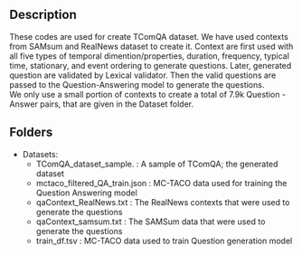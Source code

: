 ## Description
These codes are used for create TComQA dataset. We have used contexts from SAMsum and RealNews dataset to create it. Context are first used with all five types of temporal dimention/properties, duration, frequency, typical time, stationary, and event ordering to generate questions. Later, generated question are validated by Lexical validator. Then the valid questions are passed to the Question-Answering model to generate the questions.  \
 We only use a small portion of contexts to create a total of 7.9k Question -Answer pairs, that are given in the Dataset folder. 

## Folders
- Datasets:
  - TComQA_dataset_sample. : A sample of TComQA; the generated dataset
  - mctaco_filtered_QA_train.json : MC-TACO data used for training the Question Answering model
  - qaContext_RealNews.txt : The RealNews contexts that were used to generate the questions
  - qaContext_samsum.txt : The SAMSum data that were used to generate the questions
  - train_df.tsv : MC-TACO data used to train Question generation model